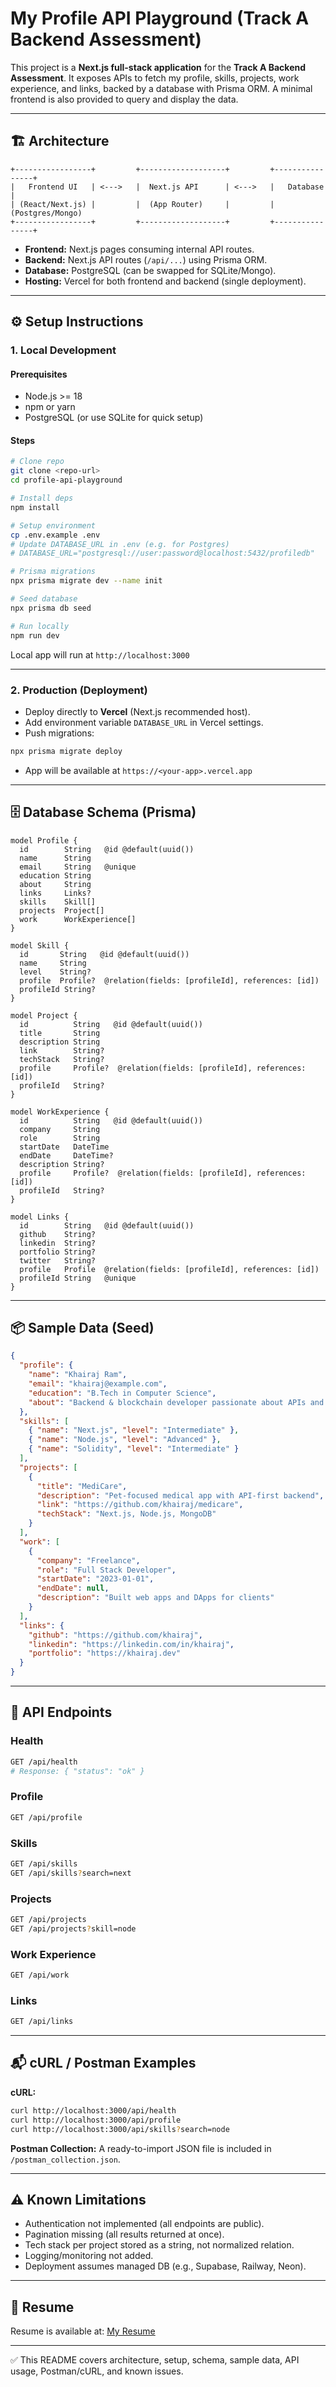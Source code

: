 # My Profile API Playground (Track A Backend Assessment)

This project is a **Next.js full-stack application** for the **Track A Backend Assessment**. It exposes APIs to fetch my profile, skills, projects, work experience, and links, backed by a database with Prisma ORM. A minimal frontend is also provided to query and display the data.

---

## 🏗️ Architecture

```
+-----------------+         +-------------------+         +----------------+
|   Frontend UI   | <--->   |  Next.js API      | <--->   |   Database     |
| (React/Next.js) |         |  (App Router)     |         | (Postgres/Mongo)
+-----------------+         +-------------------+         +----------------+
```

* **Frontend:** Next.js pages consuming internal API routes.
* **Backend:** Next.js API routes (`/api/...`) using Prisma ORM.
* **Database:** PostgreSQL (can be swapped for SQLite/Mongo).
* **Hosting:** Vercel for both frontend and backend (single deployment).

---

## ⚙️ Setup Instructions

### 1. Local Development

#### Prerequisites

* Node.js >= 18
* npm or yarn
* PostgreSQL (or use SQLite for quick setup)

#### Steps

```bash
# Clone repo
git clone <repo-url>
cd profile-api-playground

# Install deps
npm install

# Setup environment
cp .env.example .env
# Update DATABASE_URL in .env (e.g. for Postgres)
# DATABASE_URL="postgresql://user:password@localhost:5432/profiledb"

# Prisma migrations
npx prisma migrate dev --name init

# Seed database
npx prisma db seed

# Run locally
npm run dev
```

Local app will run at `http://localhost:3000`

---

### 2. Production (Deployment)

* Deploy directly to **Vercel** (Next.js recommended host).
* Add environment variable `DATABASE_URL` in Vercel settings.
* Push migrations:

```bash
npx prisma migrate deploy
```

* App will be available at `https://<your-app>.vercel.app`

---

## 🗄️ Database Schema (Prisma)

```prisma
model Profile {
  id        String   @id @default(uuid())
  name      String
  email     String   @unique
  education String
  about     String
  links     Links?
  skills    Skill[]
  projects  Project[]
  work      WorkExperience[]
}

model Skill {
  id       String   @id @default(uuid())
  name     String
  level    String?
  profile  Profile?  @relation(fields: [profileId], references: [id])
  profileId String?
}

model Project {
  id          String   @id @default(uuid())
  title       String
  description String
  link        String?
  techStack   String?
  profile     Profile?  @relation(fields: [profileId], references: [id])
  profileId   String?
}

model WorkExperience {
  id          String   @id @default(uuid())
  company     String
  role        String
  startDate   DateTime
  endDate     DateTime?
  description String?
  profile     Profile?  @relation(fields: [profileId], references: [id])
  profileId   String?
}

model Links {
  id        String   @id @default(uuid())
  github    String?
  linkedin  String?
  portfolio String?
  twitter   String?
  profile   Profile  @relation(fields: [profileId], references: [id])
  profileId String   @unique
}
```

---

## 📦 Sample Data (Seed)

```json
{
  "profile": {
    "name": "Khairaj Ram",
    "email": "khairaj@example.com",
    "education": "B.Tech in Computer Science",
    "about": "Backend & blockchain developer passionate about APIs and system design"
  },
  "skills": [
    { "name": "Next.js", "level": "Intermediate" },
    { "name": "Node.js", "level": "Advanced" },
    { "name": "Solidity", "level": "Intermediate" }
  ],
  "projects": [
    {
      "title": "MediCare",
      "description": "Pet-focused medical app with API-first backend",
      "link": "https://github.com/khairaj/medicare",
      "techStack": "Next.js, Node.js, MongoDB"
    }
  ],
  "work": [
    {
      "company": "Freelance",
      "role": "Full Stack Developer",
      "startDate": "2023-01-01",
      "endDate": null,
      "description": "Built web apps and DApps for clients"
    }
  ],
  "links": {
    "github": "https://github.com/khairaj",
    "linkedin": "https://linkedin.com/in/khairaj",
    "portfolio": "https://khairaj.dev"
  }
}
```

---

## 🔌 API Endpoints

### Health

```bash
GET /api/health
# Response: { "status": "ok" }
```

### Profile

```bash
GET /api/profile
```

### Skills

```bash
GET /api/skills
GET /api/skills?search=next
```

### Projects

```bash
GET /api/projects
GET /api/projects?skill=node
```

### Work Experience

```bash
GET /api/work
```

### Links

```bash
GET /api/links
```

---

## 📬 cURL / Postman Examples

**cURL:**

```bash
curl http://localhost:3000/api/health
curl http://localhost:3000/api/profile
curl http://localhost:3000/api/skills?search=node
```

**Postman Collection:**
A ready-to-import JSON file is included in `/postman_collection.json`.

---

## ⚠️ Known Limitations

* Authentication not implemented (all endpoints are public).
* Pagination missing (all results returned at once).
* Tech stack per project stored as a string, not normalized relation.
* Logging/monitoring not added.
* Deployment assumes managed DB (e.g., Supabase, Railway, Neon).

---

## 📄 Resume

Resume is available at: [My Resume](./resume.pdf)

---

✅ This README covers architecture, setup, schema, sample data, API usage, Postman/cURL, and known issues.
